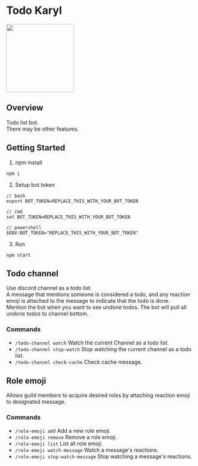 # Todo Karyl
<img src="https://i.imgur.com/1YbH4xE.gif" width="180">

## Overview
Todo list bot.  
There may be other features.
  
## Getting Started
1. npm install
```
npm i
```
2. Setup bot token
```
// bash
export BOT_TOKEN=REPLACE_THIS_WITH_YOUR_BOT_TOKEN

// cmd
set BOT_TOKEN=REPLACE_THIS_WITH_YOUR_BOT_TOKEN

// powershell
$ENV:BOT_TOKEN="REPLACE_THIS_WITH_YOUR_BOT_TOKEN"
```
3. Run
```
npm start
```

## Todo channel
Use discord channel as a todo list.  
A message that mentions someone is considered a todo, and any reaction emoji is attached to the message to indicate that the todo is done.  
Mention the bot when you want to see undone todos. The bot will pull all undone todos to channel bottom.

### Commands
 - ``/todo-channel watch`` Watch the current Channel as a todo list.  
 - ``/todo-channel stop-watch`` Stop watching the current channel as a todo list.
 - ``/todo-channel check-cache`` Check cache message.
  

## Role emoji
Allows guild members to acquire desired roles by attaching reaction emoji to designated message.  

### Commands
 - ``/role-emoji add`` Add a new role emoji.  
 - ``/role-emoji remove`` Remove a role emoji.
 - ``/role-emoji list`` List all role emoji.
 - ``/role-emoji watch-message`` Watch a message's reactions.
 - ``/role-emoji stop-watch-message`` Stop watching a message's reactions.
